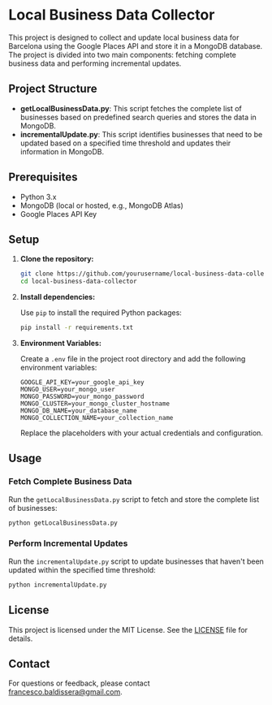 # Local Business Data Collector

This project is designed to collect and update local business data for Barcelona using the Google Places API and store it in a MongoDB database. The project is divided into two main components: fetching complete business data and performing incremental updates.

## Project Structure

- **getLocalBusinessData.py**: This script fetches the complete list of businesses based on predefined search queries and stores the data in MongoDB.
- **incrementalUpdate.py**: This script identifies businesses that need to be updated based on a specified time threshold and updates their information in MongoDB.

## Prerequisites

- Python 3.x
- MongoDB (local or hosted, e.g., MongoDB Atlas)
- Google Places API Key

## Setup

1. **Clone the repository:**

   ```bash
   git clone https://github.com/yourusername/local-business-data-collector.git
   cd local-business-data-collector
   ```

2. **Install dependencies:**

   Use `pip` to install the required Python packages:

   ```bash
   pip install -r requirements.txt
   ```

3. **Environment Variables:**

   Create a `.env` file in the project root directory and add the following environment variables:

   ```plaintext
   GOOGLE_API_KEY=your_google_api_key
   MONGO_USER=your_mongo_user
   MONGO_PASSWORD=your_mongo_password
   MONGO_CLUSTER=your_mongo_cluster_hostname
   MONGO_DB_NAME=your_database_name
   MONGO_COLLECTION_NAME=your_collection_name
   ```

   Replace the placeholders with your actual credentials and configuration.

## Usage

### Fetch Complete Business Data

Run the `getLocalBusinessData.py` script to fetch and store the complete list of businesses:

```bash
python getLocalBusinessData.py
```

### Perform Incremental Updates

Run the `incrementalUpdate.py` script to update businesses that haven't been updated within the specified time threshold:

```bash
python incrementalUpdate.py
```


## License

This project is licensed under the MIT License. See the [LICENSE](LICENSE) file for details.

## Contact

For questions or feedback, please contact [francesco.baldissera@gmail.com](mailto:yourname@example.com).